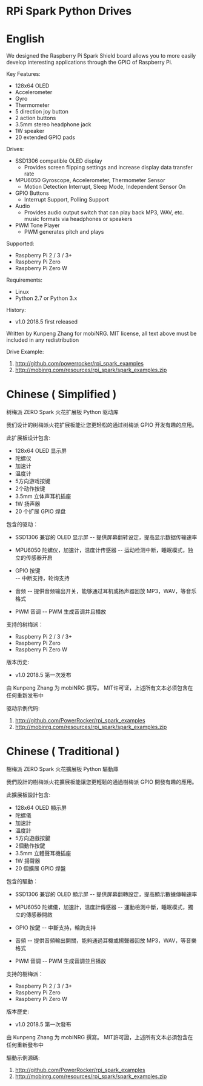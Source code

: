 # RPi Spark Python Drives

 English
=======================

We designed the Raspberry Pi Spark Shield board allows you to more easily develop interesting applications through the GPIO of Raspberry Pi.

Key Features:

* 128x64 OLED
* Accelerometer
* Gyro
* Thermometer
* 5 direction joy button
* 2 action buttons
* 3.5mm stereo headphone jack
* 1W speaker
* 20 extended GPIO pads

Drives:

* SSD1306 compatible OLED display 
	- Provides screen flipping settings and increase display data transfer rate
* MPU6050 Gyroscope, Accelerometer, Thermometer Sensor
	- Motion Detection Interrupt, Sleep Mode, Independent Sensor On
* GPIO Buttons
	- Interrupt Support, Polling Support
* Audio
	- Provides audio output switch that can play back MP3, WAV, etc. music formats via headphones or speakers
* PWM Tone Player
	- PWM generates pitch and plays


Supported:

* Raspberry Pi 2 / 3 / 3+
* Raspberry Pi Zero
* Raspberry Pi Zero W


Requirements:

* Linux
* Python 2.7 or Python 3.x


History:

* v1.0	2018.5	first released


Written by Kunpeng Zhang for mobiNRG.
MIT license, all text above must be included in any redistribution


Drive Example:
1. http://github.com/powerrocker/rpi_spark_examples
2. http://mobinrg.com/resources/rpi_spark/spark_examples.zip



 Chinese ( Simplified )
=======================
树梅派 ZERO Spark 火花扩展板 Python 驱动库

我们设计的树梅派火花扩展板能让您更轻松的通过树梅派 GPIO 开发有趣的应用。

此扩展板设计包含:

* 128x64 OLED 显示屏
* 陀螺仪
* 加速计
* 温度计
* 5方向游戏按键
* 2个动作按键
* 3.5mm 立体声耳机插座
* 1W 扬声器
* 20 个扩展 GPIO 焊盘


包含的驱动：

* SSD1306 兼容的 OLED 显示屏
	-- 提供屏幕翻转设定，提高显示数据传输速率

* MPU6050 陀螺仪，加速计，温度计传感器
	-- 运动检测中断，睡眠模式，独立的传感器开启

* GPIO 按键				
	-- 中断支持，轮询支持

* 音频
	-- 提供音频输出开关，能够通过耳机或扬声器回放 MP3，WAV，等音乐格式

* PWM 音调
	-- PWM 生成音调并且播放


支持的树梅派：

* Raspberry Pi 2 / 3 / 3+
* Raspberry Pi Zero
* Raspberry Pi Zero W


版本历史:

* v1.0	2018.5	第一次发布


由 Kunpeng Zhang 为 mobiNRG 撰写。
MIT许可证，上述所有文本必须包含在任何重新发布中


驱动示例代码:
1. http://github.com/PowerRocker/rpi_spark_examples
2. http://mobinrg.com/resources/rpi_spark/spark_examples.zip


 Chinese ( Traditional )
=======================
樹梅派 ZERO Spark 火花擴展板 Python 驅動庫

我們設計的樹梅派火花擴展板能讓您更輕鬆的通過樹梅派 GPIO 開發有趣的應用。

此擴展板設計包含:

* 128x64 OLED 顯示屏
* 陀螺儀
* 加速計
* 溫度計
* 5方向遊戲按鍵
* 2個動作按鍵
* 3.5mm 立體聲耳機插座
* 1W 揚聲器
* 20 個擴展 GPIO 焊盤


包含的驅動：

* SSD1306 兼容的 OLED 顯示屏
	-- 提供屏幕翻轉設定，提高顯示數據傳輸速率

* MPU6050 陀螺儀，加速計，溫度計傳感器
	-- 運動檢測中斷，睡眠模式，獨立的傳感器開啟

* GPIO 按鍵
	-- 中斷支持，輪詢支持

* 音頻
	-- 提供音頻輸出開關，能夠通過耳機或揚聲器回放 MP3，WAV，等音樂格式

* PWM 音調
	-- PWM 生成音調並且播放


支持的樹梅派：
* Raspberry Pi 2 / 3 / 3+
* Raspberry Pi Zero
* Raspberry Pi Zero W


版本歷史:

* v1.0 2018.5 第一次發布


由 Kunpeng Zhang 为 mobiNRG 撰寫。
MIT許可證，上述所有文本必須包含在任何重新發布中


驅動示例源碼:
1. http://github.com/PowerRocker/rpi_spark_examples
2. http://mobinrg.com/resources/rpi_spark/spark_examples.zip

